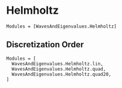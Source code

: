 # Helmholtz
```@autodocs
Modules = [WavesAndEigenvalues.Helmholtz]
```
## Discretization Order
```@autodocs
Modules = [
  WavesAndEigenvalues.Helmholtz.lin,
  WavesAndEigenvalues.Helmholtz.quad,
  WavesAndEigenvalues.Helmholtz.quad20,
]
```
